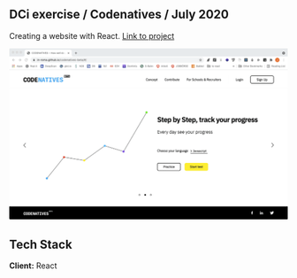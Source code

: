 ## DCi exercise / Codenatives / July 2020
Creating a website with React. [Link to project](https://in-roma.github.io/codenatives-beta/#/)

![](project.gif)



## Tech Stack

**Client:** React
  